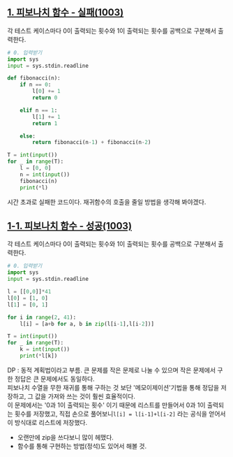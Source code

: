 ## [1. 피보나치 함수 - 실패(1003)](https://www.acmicpc.net/problem/1003)

각 테스트 케이스마다 0이 출력되는 횟수와 1이 출력되는 횟수를 공백으로 구분해서 출력한다.

```python
# 0. 입력받기
import sys
input = sys.stdin.readline

def fibonacci(n):
    if n == 0:
        l[0] += 1
        return 0

    elif n == 1:
        l[1] += 1
        return 1

    else:
        return fibonacci(n-1) + fibonacci(n-2)

T = int(input())
for _ in range(T):
    l = [0, 0]
    n = int(input())
    fibonacci(n)
    print(*l)
```

시간 초과로 실패한 코드이다. 재귀함수의 호출을 줄일 방법을 생각해 봐야겠다.

## [1-1. 피보나치 함수 - 성공(1003)](https://www.acmicpc.net/problem/1003)

각 테스트 케이스마다 0이 출력되는 횟수와 1이 출력되는 횟수를 공백으로 구분해서 출력한다.

```python
# 0. 입력받기
import sys
input = sys.stdin.readline

l = [[0,0]]*41
l[0] = [1, 0]
l[1] = [0, 1]

for i in range(2, 41):
    l[i] = [a+b for a, b in zip(l[i-1],l[i-2])]

T = int(input())
for _ in range(T):
    k = int(input())
    print(*l[k])
```

DP : 동적 계획법이라고 부름. 큰 문제를 작은 문제로 나눌 수 있으며 작은 문제에서 구한 정답은 큰 문제에서도 동일하다.  
피보나치 수열을 무한 재귀를 통해 구하는 것 보단 '메모이제이션'기법을 통해 정답을 저장하고, 그 값을 가져와 쓰는 것이 훨씬 효율적이다.  
이 문제에서는 '0과 1이 출력되는 횟수' 이기 때문에 리스트를 만들어서 0과 1이 출력되는 횟수를 저장했고, 직접 손으로 풀어보니`l[i] = l[i-1]+l[i-2]` 라는 공식을 얻어서 이 방식대로 리스트에 저장했다.

- 오랜만에 zip을 쓰다보니 많이 헤맸다.
- 함수를 통해 구현하는 방법(정석)도 있어서 해볼 것.
